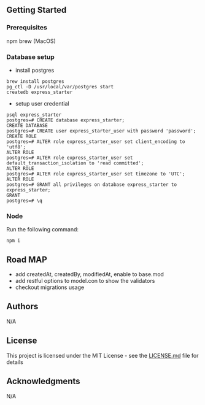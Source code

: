 ## Getting Started

### Prerequisites
npm
brew (MacOS)

### Database setup
* install postgres
```
brew install postgres
pg_ctl -D /usr/local/var/postgres start
createdb express_starter
```

* setup user credential
```
psql express_starter
postgres=# CREATE database express_starter;
CREATE DATABASE
postgres=# CREATE user express_starter_user with password 'password';
CREATE ROLE
postgres=# ALTER role express_starter_user set client_encoding to 'utf8';
ALTER ROLE
postgres=# ALTER role express_starter_user set default_transaction_isolation to 'read committed';
ALTER ROLE
postgres=# ALTER role express_starter_user set timezone to 'UTC';
ALTER ROLE
postgres=# GRANT all privileges on database express_starter to express_starter;
GRANT
postgres=# \q
```

### Node

Run the following command:

```
npm i
```

## Road MAP

* add createdAt, createdBy, modifiedAt, enable to base.mod
* add restful options to model.con to show the validators
* checkout migrations usage


## Authors

N/A

## License

This project is licensed under the MIT License - see the [LICENSE.md](LICENSE.md) file for details

## Acknowledgments

N/A
